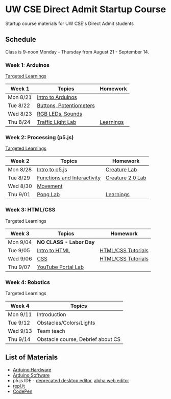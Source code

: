 # UW CSE Direct Admit Startup Course
Startup course materials for UW CSE's Direct Admit students

## Schedule
Class is 9-noon Monday - Thursday from August 21 - September 14.

### Week 1: Arduinos

[Targeted Learnings](arduino/pdfs/00_Learnings_Arduino.pdf)

| Week 1   | Topics                                                      | Homework
|--------- |-------------------------------------------------------------|--------------------
| Mon 8/21 | [Intro to Arduinos](arduino/pdfs/01_intro_to_arduino.pdf)   |
| Tue 8/22 | [Buttons, Potentiometers](arduino/pdfs/02_input_output.pdf) |
| Wed 8/23 | [RGB LEDs, Sounds](arduino/pdfs/02_input_output.pdf)        |
| Thu 8/24 | [Traffic Light Lab](arduino/pdfs/03_traffic_light.pdf)      | [Learnings](arduino/pdfs/00_Learnings_Arduino.pdf)

### Week 2: Processing (p5.js)

[Targeted Learnings](p5js/pdfs/00_Learnings_p5js.pdf)

| Week 2   | Topics                                                                  | Homework
|--------- |-------------------------------------------------------------------------|--------------------
| Mon 8/28 | [Intro to p5.js](p5js/pdfs/01_intro_to_p5js.pdf)                        | [Creature Lab](p5js/pdfs/02_creature.pdf)
| Tue 8/29 | [Functions and Interactivity](p5js/pdfs/03_functions_interactivity.pdf) | [Creature 2.0 Lab](p5js/pdfs/04_creatureV2.pdf)
| Wed 8/30 | [Movement](p5js/pdfs/05_movement.pdf)                                   |
| Thu 9/01 | [Pong Lab](p5js/pdfs/06_pong.pdf)                                       | [Learnings](p5js/pdfs/00_Learnings_p5js.pdf)


### Week 3: HTML/CSS

Targeted Learnings

| Week 3   | Topics                                                      | Homework
|--------- |-------------------------------------------------------------|--------------------
| Mon 9/04 | **NO CLASS - Labor Day**                                    |
| Tue 9/05 | [Intro to HTML](html/pdfs/01_intro_to_html.pdf)             | [HTML/CSS Tutorials](html/pdfs/02_tutorials.pdf)
| Wed 9/06 | [CSS](html/pdfs/03_css.pdf)                                 | [HTML/CSS Tutorials](html/pdfs/02_tutorials.pdf)
| Thu 9/07 | [YouTube Portal Lab](html/pdfs/04_youtube.pdf)              |

### Week 4: Robotics

Targeted Learnings

| Week 4   | Topics
|--------- |----------------
| Mon 9/11 | Introduction
| Tue 9/12 | Obstacles/Colors/Lights
| Wed 9/13 | Team teach
| Thu 9/14 | Obstacle course, Debrief about CS

## List of Materials
- [Arduino Hardware](http://a.co/gBGAyFX)
- [Arduino Software](https://www.arduino.cc/en/Main/Software)
- p5.js IDE - [deprecated desktop editor](https://github.com/processing/p5.js-editor/releases), [alpha web editor](http://alpha.editor.p5js.org/)
- [repl.it](https://repl.it/languages/web_project)
- [CodePen](https://codepen.io)
